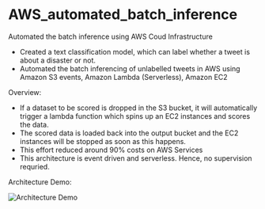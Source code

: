 # AWS_automated_batch_inference
Automated the batch inference using AWS Coud Infrastructure

- Created a text classification model, which can label whether a tweet is about a disaster or not. 
- Automated the batch inferencing of unlabelled tweets in AWS using Amazon S3 events, Amazon Lambda (Serverless), Amazon EC2

Overview:
- If a dataset to be scored is dropped in the S3 bucket, it will automatically trigger a lambda function which spins up an EC2 instances and scores the data. 
- The scored data is loaded back into the output bucket and the EC2 instances will be stopped as soon as this happens. 
- This effort reduced around 90% costs on AWS Services
- This architecture is event driven and serverless. Hence, no supervision requried.

Architecture Demo:

![Architecture Demo](https://github.com/hdev7/hdev7.github.io/blob/master/images/aws_project_demo.png)
